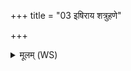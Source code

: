 +++
title = "03 इषिराय शत्रुहणे"

+++
<details><summary>मूलम् (WS)</summary>

इषिराय शत्रुहणे स्वाहा ॥ ५ ॥
</details>